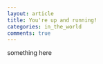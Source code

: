 ```yaml
---
layout: article
title: You're up and running!
categories: in_the_world
comments: true
---
```


something here
